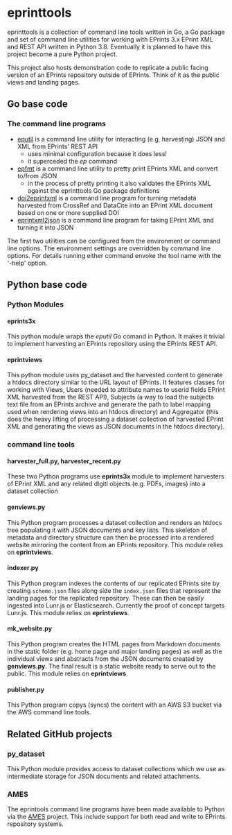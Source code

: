 
# eprinttools

eprinttools is a collection of command line tools written in Go,
a Go package and set of command line utilities for working 
with EPrints 3.x EPrint XML and REST API written in Python 3.8. 
Eventually it is planned to have this project become a pure Python
project.

This project also hosts demonstration code to replicate a public
facing version of an EPrints repository outside of EPrints. Think
of it as the public views and landing pages.

## Go base code

### The command line programs

+ [eputil](docs/eputil.html) is a command line utility for interacting (e.g. harvesting) JSON and XML from EPrints' REST API
    + uses minimal configuration because it does less!
    + it superceded the _ep_ command
+ [epfmt](docs/epfmt.html) is a command line utility to pretty print EPrints XML and convert to/from JSON
    + in the process of pretty printing it also validates the EPrints XML against the eprinttools Go package definitions
+ [doi2eprintxml](docs/doi2eprintxml.html) is a command line program for turning metadata harvested from CrossRef and DataCite into an EPrint XML document based on one or more supplied DOI
+ [eprintxml2json](docs/eprintxml2json.html) is a command line program for taking EPrint XML and turning it into JSON 

The first two utilities can be configured from the environment or 
command line options. The environment settings are overridden by command 
line options. For details running either command envoke the
tool name with the '-help' option. 

## Python base code

### Python Modules

#### eprints3x

This python module wraps the _eputil_ Go comand in Python. It makes it 
trivial to implement harvesting an EPrints repository using the EPrints
REST API.

#### eprintviews

This python module uses py_dataset and the harvested content to generate
a htdocs directory similar to the URL layout of EPrints. It features
classes for working with Views, Users (needed to attribute names to userid
fields EPrint XML harvested from the REST API), Subjects (a way to load
the subjects text file from an EPrints archive and generate the path
to label mapping used when rendering views into an htdocs directory)
and Aggregator (this does the heavy lifting of processing a dataset
collection of harvested EPrint XML and generating the views as JSON
documents in the htdocs directory).

### command line tools

#### harvester_full.py, harvester_recent.py

These two Python programs use **eprints3x** module to implement
harvesters of EPrint XML and any related digitl objects (e.g. PDFs, images)
into a dataset collection

#### genviews.py

This Python program processes a dataset collection and renders an
htdocs tree populating it with JSON documents and key lists. This
skeleton of metadata and directory structure can then be processed
into a rendered website mirroring the content from an EPrints repository.
This module relies on **eprintviews**.

#### indexer.py

This Python program indexes the contents of our replicated 
EPrints site by creating `scheme.json` files along side the `index.json`
files that represent the landing pages for the replicated repository.
These can then be easily ingested into Lunr.js or Elasticsearch. Currently
the proof of concept targets Lunr.js.
This module relies on **eprintviews**.

#### mk_website.py

This Python program creates the HTML pages from Markdown documents
in the static folder (e.g. home page and major landing pages) as
well as the individual views and abstracts from the JSON documents
created by **genviews.py**. The final result is a static website ready 
to serve out to the public. This module relies on **eprintviews**.

#### publisher.py

This Python program copys (syncs) the content with an AWS S3 bucket
via the AWS command line tools.

## Related GitHub projects

### py_dataset

This Python module provides access to dataset collections which we
use as intermediate storage for JSON documents and related attachments.

### AMES

The eprintools command line programs have been made available to Python
via the [AMES](https://github.com/caltechlibrary/ames) project. This include support for both read and write to EPrints repository systems.


